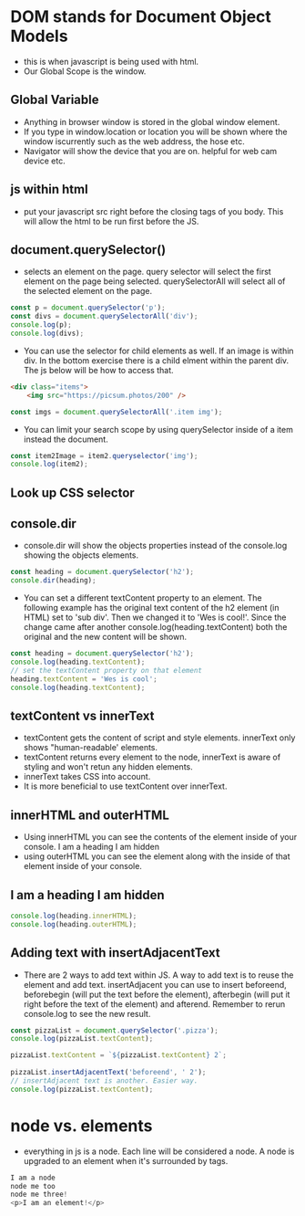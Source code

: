 # DOM stands for Document Object Models
- this is when javascript is being used with html. 
- Our Global Scope is the window. 
## Global Variable
- Anything in browser window is stored in the global window element. 
- If you type in window.location or location you will be shown where the window iscurrently such as the web address, the hose etc.
- Navigator will show the device that you are on. helpful for web cam device etc. 
## js within html
- put your javascript src right before the closing tags of you body. This will allow the html to be run first before the JS.
## document.querySelector()
- selects an element on the page. query selector will select the first element on the page being selected. querySelectorAll will select all of the selected element on the page.
```js
const p = document.querySelector('p');
const divs = document.querySelectorAll('div');
console.log(p);
console.log(divs);
```
- You can use the selector for child elements as well. If an image is within div. In the bottom exercise there is a child elment within the parent div. The js below will be how to access that. 
```html
<div class="items">
    <img src="https://picsum.photos/200" />
```
```js
const imgs = document.querySelectorAll('.item img');
```
- You can limit your search scope by using querySelector inside of a item instead the document. 
```js
const item2Image = item2.queryselector('img');
console.log(item2);
```
## Look up CSS selector
## console.dir
- console.dir will show the objects properties instead of the console.log showing the objects elements. 
```js
const heading = document.querySelector('h2');
console.dir(heading);
```
- You can set a different textContent property to an element. The following example has the original text content of the h2 element (in HTML) set to 'sub div'. Then we changed it to 'Wes is cool!'. Since the change came after another console.log(heading.textContent) both the original and the new content will be shown. 
```js
const heading = document.querySelector('h2');
console.log(heading.textContent);
// set the textContent property on that element
heading.textContent = 'Wes is cool';
console.log(heading.textContent);
```
## textContent vs innerText
- textContent gets the content of script and style elements. innerText only shows "human-readable' elements.
- textContent returns every element to the node, innerText is aware of styling and won't retun any hidden elements. 
- innerText takes CSS into account. 
- It is more beneficial to use textContent over innerText.
## innerHTML and outerHTML
- Using innerHTML you can see the contents of the element inside of your console. 
I am a heading
I am hidden
- using outerHTML you can see the element along with the inside of that element inside of your console. 
<h2>
I am a heading
<span>I am hidden</span>
</h2>

```js
console.log(heading.innerHTML);
console.log(heading.outerHTML);
```
## Adding text with insertAdjacentText

- There are 2 ways to add text within JS. A way to add text is to reuse the element and add text. insertAdjacent you can use to insert beforeend, beforebegin (will put the text before the element), afterbegin (will put it right before the text of the element) and afterend. Remember to rerun console.log to see the new result. 

```js
const pizzaList = document.querySelector('.pizza');
console.log(pizzaList.textContent);

pizzaList.textContent = `${pizzaList.textContent} 2`; 
 
pizzaList.insertAdjacentText('beforeend', ' 2');
// insertAdjacent text is another. Easier way. 
console.log(pizzaList.textContent);

```
# node vs. elements
- everything in js is a node. Each line will be considered a node. A node is upgraded to an element when it's surrounded by tags. 

```js
I am a node
node me too
node me three!
<p>I am an element!</p>
```





